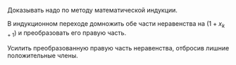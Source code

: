 Доказывать надо по методу математической индукции.

В индукционном переходе домножить обе части неравенства на $(1+x_{k+1})$ и преобразовать его правую часть.

Усилить преобразованную правую часть неравенства, отбросив лишние положительные члены.